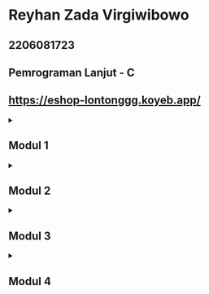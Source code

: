 # Reyhan Zada Virgiwibowo

## 2206081723

## Pemrograman Lanjut - C

## <a href="https://eshop-lontonggg.koyeb.app/">https://eshop-lontonggg.koyeb.app/</a>

<details>
<summary><b><h2>Modul 1</h2></b></summary>

## Refleksi 1

Dalam pembuatan dua fitur baru yaitu Edit Product dan Delete Product, saya telah mengimplementasikan prinsip *Clean Coding* dengan mengikut beberapa standar utama *Clean Coding* dimulai dengan penamaan variabel yang jelas dan mudah dimengerti, dimana nama-nama variable yang saya gunakan bernama sesuai dengan tujuan dan fungsi dari variable tersebut. 
Selanjutnya adalah pembuatan fungsi-fungsi pada fitur Edit Product dan Delete Product yang terstruktur dengan baik dan berkerja untuk menyelesaikan task sesuai dengan nama fungsi itu sendiri. Dan yang terakhir adalah penerapan *Secure Coding* dengan menggunakan ID yang random dan unik untuk setiap product.

## Refleksi 2

Setelah menerapkan *Unit Test*, saya menjadi lebih mengerti dan percaya bahwa unit model beserta fungsionalitas kode saya telah dibuat dengan baik dan terhindar dari bugs atau error-error lainnya. Menurut saya, tidak ada batas untuk banyaknya unit test yang dibuat. Semakin banyak case untuk unit test, maka akan unit akan semakin terverifikasi keberhasilannya dan 
terhindar dari segala kemungkinan bugs dan error-error lainnya. *Code Coverage* adalah alat ukur utama untuk mengukur usaha pengujian pada code yang sudah di-develop sebelumnya. Meskipun sebuah kode memiliki 100% *code coverage*, belum tentu kode tersebut terbebas dari errors dan bugs. Menurut saya, *Code Coverage* juga bergantung terhadap seberapa banyak bugs dan errors case yang sudah dicover oleh testing tersebut.

Pembuatan *functional test* yang baru ini menurunkan kualitas *clean code*. Hal ini disebabkan munculnya potensi repetisi dalam kode fungsi yang kita buat, terutama ketika tes ini memiliki setup procedures dan instance variables yang sama dengan tes yang sebelumnya, serta munculnya potensi untuk melanggar *Single Responsibility Principle*. Seharusnya test baru ini dapat digabungkan kedalam satu file yang sama dengan satu file *Controller* untuk memperkecil kemungkinan repetisi dan meningkatkan
kualitas *clean code*.

</details>

<details>
<summary><b><h2>Modul 2</h2></b></summary>

## Refleksi

## List dari Code Issues

Dengan bantuan SonarCloud, terdapat beberapa issues yang terdeteksi dan berikut adalah list code issues yang telah saya perbaiki.

### 1. Penulisan dependencies pada file build.gradle.kts

SonarCloud mendeteksi bahwa penulisan dependency pada file `build.gradle.kts` berantakan dan tidak teratur. Seharusnya penulisan dependency-dependency pada file `build.gradle.kts` dikelompokkan sesuai destinationnya agar dependencies menjadi lebih readable dan maintainable. 

Berikut adalah before and after dari file `build.gradle.kts` :

Before :

```
dependencies{
    implementation("org.springframework.boot:spring-boot-starter-web")
    compileOnly("org.projectlombok:lombok")
    developmentOnly("org.springframework.boot:spring-boot-devtools")
    annotationProcessor("org.springframework.boot:spring-boot-configuration-processor")
    annotationProcessor("org.projectlombok:lombok")
    testImplementation("org.springframework.boot:spring-boot-starter-test")
    implementation("org.springframework.boot:spring-boot-starter-thymeleaf")
    testImplementation("org.seleniumhq.selenium:selenium-java:$seleniumJavaVersion")
    testImplementation("io.github.bonigarcia:selenium-jupiter:$seleniumJupiterVersion")
    testImplementation("io.github.bonigarcia:webdrivermanager:$webdrivermanagerVersion")
    testImplementation("org.junit.jupiter:junit-jupiter-api:$junitJupiterVersion")
    testRuntimeOnly("org.junit.jupiter:junit-jupiter-engine:$junitJupiterVersion")
}
```

After :

```
dependencies{
  implementation("org.springframework.boot:spring-boot-starter-web")
  implementation("org.springframework.boot:spring-boot-starter-thymeleaf")
  compileOnly("org.projectlombok:lombok")
  developmentOnly("org.springframework.boot:spring-boot-devtools")
  annotationProcessor("org.springframework.boot:spring-boot-configuration-processor")
  annotationProcessor("org.projectlombok:lombok")
  testImplementation("org.springframework.boot:spring-boot-starter-test")
  testImplementation("org.seleniumhq.selenium:selenium-java:$seleniumJavaVersion")
  testImplementation("io.github.bonigarcia:selenium-jupiter:$seleniumJupiterVersion")
  testImplementation("io.github.bonigarcia:webdrivermanager:$webdrivermanagerVersion")
  testImplementation("org.junit.jupiter:junit-jupiter-api:$junitJupiterVersion")
  testRuntimeOnly("org.junit.jupiter:junit-jupiter-engine:$junitJupiterVersion")
}
  
```

### 2. Penggunaan anotasi `@Autowired` pada ProductController dan ProductServiceImpl

SonarCloud mendeteksi bahwa terdapat field injection menggunakan anotasi `@Autowired` pada file `ProductController.java` dan `ProductServiceImpl.java`. SonarCloud tidak menyarankan menggunakan field injection. Hal tersebut disebabkan oleh munculnya kemungkinan pembuatan objek dalam keadaan tidak valid dan dapat membuat testing menjadi lebih sulit yang juga disebabkan oleh dependency yang tidak eksplisit saat menginisialisasi sebuah kelas yang menggunakan field injection. Dengan demikian, penggunaan anotasi `@Autowired` saya ubah untuk diinject ke constructor. 

Berikut adalah before and after dari file `ProductController.java` :

Before :

```java
...
public class ProductController {
  @Autowired
  private ProductService service;

...
```

After :

```java
...
public class ProductController{
  private final ProductService service;

  @Autowired
  public ProductController(ProductService service){
    this.service = service;
  }

...
```

### 3. Unnecessary modifier pada interface ProductService

SonarCloud juga mendeteksi bahwa terdapat unnecessary modifier pada interface ProductService. Modifier public tidak diperlukan karena dalam interface sudah secara default bersifat public. 

Berikut adalah before and after dari file `ProductService.java` :

Before :

```java
public interface ProductService {
    public Product create(Product product);
    public List<Product> findAll();
    public Product findProductById(String id);
    public void edit(Product currentProduct, Product editedProduct);
    public void delete(Product product);
}
```

After :


```java
public interface ProductService {
    Product create(Product product);
    List<Product> findAll();
    Product findProductById(String id);
    void edit(Product currentProduct, Product editedProduct);
    void delete(Product product);
}
```

Berikut adalah hasil analisis dari SonarCloud setelah memperbaiki issue-issue diatas :
<img width="800" alt="Screenshot 2024-02-14 181010" src="https://github.com/lontonggg/adpro-tutorial/assets/124903418/fff6fa40-2171-4878-8d9c-be935a494744">

## Implementasi CI/CD

Menurut saya, saya telah menerapkan workflows CI/CD dengan baik pada proyek saya. Saya berhasil membuat dan menjalankan workflow pada proyek saya yaitu `ci.yml`, `scorecard.yml`, dan `sonarcloud.yml` dengan bantuan Github Actions. Workflows tersebut akan dijalankan secara otomatis ketika terjadi push atau pull request. Proses testing dalam workflow CI (Continuous Integration) ini melibatkan langkah-langkah seperti checkout code, setup Java toolchain, dan eksekusi unit tests. Selain itu dengan adanya tambahan SonarCloud menghasilkan pengujian keamanan dan analisis kode yang lebih mendalam. Setelah berhasil menerapkan CI dengan baik, selanjutnya saya menerapkan CD (Continuous Deployment) dengan menggunakan `Koyeb` sebagai platform yang akan mendeploy aplikasi saya secara otomatis ketika terjadi push atau pull request.

</details>

<details>
<summary><b><h2>Modul 3</h2></b></summary>

## Refleksi

### Prinsip SOLID yang saya aplikasikan

Pada proyek ini, saya telah mengimplementasikan `Single Responsibility Principle (SRP)`, `Open-Closed Principle (OCP)`, dan juga `Dependency Inversions Principle (DIP)`. 

#### Single Responsibility Principle (SRP)
Prinsip SRP menyatakan bahwa sebuah class atau module sebaiknya hanya memiliki satu tanggung jawab dalam sebuah class atau modul. Saya mengimplementasikan SRP dengan memisahkan `CarController` dan `ProductController` ke 2 file class yang berbeda yaitu `CarController.java` dan `ProductController.java`. 

#### Open-Closed Principle (OCP)
OCP adalah prinsip yang menyatakan bahwa suatu class harus bisa diekstensi dan tidak boleh dimodifikasi. Saya mengimplementasikan OCP dengan membuat interface `RepositoryInterface` sebagai Repository utama. Kemudian, untuk membuat repository untuk Product, Car, atau model lainnya dapat dilakukan dengan membuat class baru seperti `ProductRepository` dan `CarRepository` yang mengextends/implements `RepositoryInterface` tanpa perlu memodifikasi Repository utama. 

#### Dependency Inversions Principle (DIP)
Terakhir, DIP adalah prinsip yang menyatakan bahwa sebuah entitas itu seharusnya bergantung pada abstraksi, dan high-level module tidak boleh bergantung pada low-level module, akan tetapi bergantung kepada abstraksi. Saya mengimplementasikan DIP dengan mengubah dependency kepada repository yang digunakan pada `CarServiceImpl` dan `ProductServiceImpl` yang awalnya bergantung pada low-level module `CarRepository` dan `ProductRepository` menjadi bergantung pada high-level module yang berupa interface RepositoryInterface. Selain itu, saya juga mengimplementasikan DIP dengan mengubah `CarController` yang awalnya memiliki dependensi kepada low-level module `CarServiceImpl` menjadi dependen kepada interface `CarService`.

### Kelebihan mengaplikasikan prinsip SOLID
Salah satu kelebihan mengaplikasikan prinsip SOLID adalah memudahkan developer lain untuk melakukan development dan maintenance. Contohnya, dengan memisahkan Controller untuk Car dan Product, developer dapat melakukan development dan maintenance dengan mudah karena untuk setiap model memiliki controller yang terpisah sesuai dengan tujuan dan fungsionalitasnya masing-masing. Contoh lain, jika developer ingin membuat repository baru untuk sebuah model baru, developer dapat langsung membuat class baru yang mengimplements RepositoryInterface tanpa perlu memodifikasi Repository Utama sehingga memperkecil kemungkinan munculnya permasalahan pada repository lainnya jika terjadi error pada pembuatan repository yang baru.

### Kekurangan tidak mengaplikasikan prinsip SOLID
Kekurangan dengan tidak mengaplikasikan prinsip SOLID adalah tingginya potensi untuk terjadi permasalahan error dan sulit untuk melakukan maintenance. Misalnya, seorang developer ingin menambahkan fitur pada repository tetapi tidak mengikuti prinsip OCP dengan langsung memodifikasi file Repository utama, jika terjadi kesalahan saat modifikasi, keseluruhan repository dapat bermasalah dan membuat proyek tidak dapat berjalan. Hal ini dapat dihindari jika developer membuat class baru yang mengextend Repository utama dan membuat fitur pada class tersebut tanpa mengubah Repository utama.

    
</details>

</details>
<details>
<summary><b><h2>Modul 4</h2></b></summary>

### TTD
Menurut saya, pendekatan TTD (Test-Driven Development) memiliki banyak kelebihan dan manfaat. Pada awalnya, saya menghadapi tantangan dalam menciptakan tes sebelum menulis kode, tetapi saya melihat hal ini sebagai peluang untuk mengasah  keterampilan saya. TTD membantu saya meningkatkan keakuratan, ketelitian, memudahkan maintanance, dan membangun alur kerja yang efisien dalam mengembangkan sebuah aplikasi. Saya merasa perlu untuk secara teratur mengevaluasi tes yang saya buat sesperti Unit Tests dan Functional Tests untuk memastikan bahwa mereka berkontribusi secara positif terhadap tujuan keseluruhan aplikasi saya.

### F.I.R.S.T
Pada modul ini, saya merasa belum berhasil mengimplementasikan prinsip FIRST dengan baik pada modul kali ini. Dengan demikian, kedepannya saya akan terus menambahkan tests agar dapat mencapai hal tersebut.

</details>
